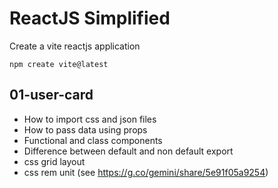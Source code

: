 # ReactJS Simplified

Create a vite reactjs application
```
npm create vite@latest 
```

## 01-user-card

- How to import css and json files
- How to pass data using props
- Functional and class components
- Difference between default and non default export
- css grid layout
- css rem unit (see https://g.co/gemini/share/5e91f05a9254)